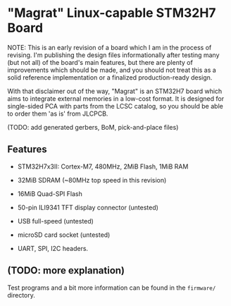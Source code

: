 # "Magrat" Linux-capable STM32H7 Board

NOTE: This is an early revision of a board which I am in the process of revising. I'm publishing the design files informationally after testing many (but not all) of the board's main features, but there are plenty of improvements which should be made, and you should not treat this as a solid reference implementation or a finalized production-ready design.

With that disclaimer out of the way, "Magrat" is an STM32H7 board which aims to integrate external memories in a low-cost format. It is designed for single-sided PCA with parts from the LCSC catalog, so you should be able to order them 'as is' from JLCPCB.

(TODO: add generated gerbers, BoM, pick-and-place files)

## Features

* STM32H7x3II: Cortex-M7, 480MHz, 2MiB Flash, 1MiB RAM

* 32MiB SDRAM (~80MHz top speed in this revision)

* 16MiB Quad-SPI Flash

* 50-pin ILI9341 TFT display connector (untested)

* USB full-speed (untested)

* microSD card socket (untested)

* UART, SPI, I2C headers.

## (TODO: more explanation)

Test programs and a bit more information can be found in the `firmware/` directory.
